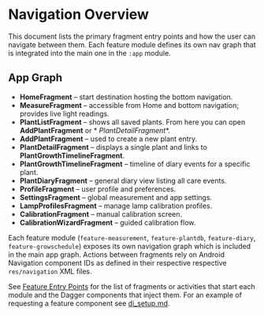 # Navigation Overview

This document lists the primary fragment entry points and how the user can navigate between them.
Each feature module defines its own nav graph that is integrated into the main one in the `:app`
module.

## App Graph

- **HomeFragment** – start destination hosting the bottom navigation.
- **MeasureFragment** – accessible from Home and bottom navigation; provides live light readings.
- **PlantListFragment** – shows all saved plants. From here you can open **AddPlantFragment** or *
  *PlantDetailFragment**.
- **AddPlantFragment** – used to create a new plant entry.
- **PlantDetailFragment** – displays a single plant and links to **PlantGrowthTimelineFragment**.
- **PlantGrowthTimelineFragment** – timeline of diary events for a specific plant.
- **PlantDiaryFragment** – general diary view listing all care events.
- **ProfileFragment** – user profile and preferences.
- **SettingsFragment** – global measurement and app settings.
- **LampProfilesFragment** – manage lamp calibration profiles.
- **CalibrationFragment** – manual calibration screen.
- **CalibrationWizardFragment** – guided calibration flow.

Each feature module (`feature-measurement`, `feature-plantdb`, `feature-diary`,
`feature-growschedule`) exposes its own navigation graph which is included in the main app graph.
Actions between fragments rely on Android Navigation component IDs as defined in their respective
respective
`res/navigation` XML files.

See [Feature Entry Points](feature_entry_points.md) for the list of fragments or activities that
start each module and the Dagger components that inject them. For an example of requesting a feature
component see [di_setup.md](di_setup.md).
